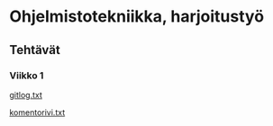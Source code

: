 # Ohjelmistotekniikka, harjoitustyö

## Tehtävät

### Viikko 1

[gitlog.txt](https://github.com/sareetta/ot-harjoitustyo/blob/master/laskarit/viikko1/gitlog.txt)

[komentorivi.txt](https://github.com/sareetta/ot-harjoitustyo/blob/master/laskarit/viikko1/komentorivi.txt)

